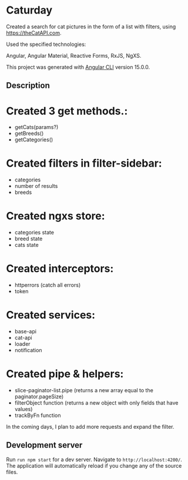 # Caturday

Created a search for cat pictures in the form of a list with filters, using https://theCatAPI.com.

Used the specified technologies:

Angular, Angular Material, Reactive Forms, RxJS, NgXS.

This project was generated with [Angular CLI](https://github.com/angular/angular-cli) version 15.0.0.

## Description

# Created 3 get methods.:
- getCats(params?)
- getBreeds()
- getCategories()

# Created filters in filter-sidebar:
- categories
- number of results
- breeds

# Created ngxs store:
- categories state
- breed state
- cats state

# Created interceptors:
- httperrors (catch all errors)
- token

# Created services:
- base-api
- cat-api
- loader
- notification
  
# Created pipe & helpers:
- slice-paginator-list.pipe (returns a new array equal to the paginator.pageSize)
- filterObject function (returns a new object with only fields that have values)
- trackByFn function
  
In the coming days, I plan to add more requests and expand the filter.

## Development server

Run `run npm start` for a dev server. Navigate to `http://localhost:4200/`. The application will automatically reload if you change any of the source files.
